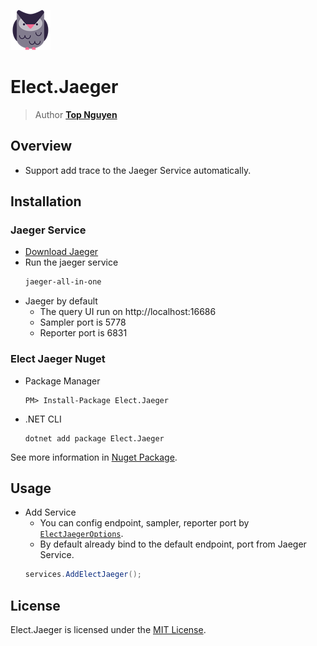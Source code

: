 ﻿![Logo](../../../Logo.png)
# Elect.Jaeger
> Author [**Top Nguyen**](http://topnguyen.com)

## Overview
- Support add trace to the Jaeger Service automatically.

## Installation

### Jaeger Service
- [Download Jaeger](https://www.jaegertracing.io/download/)
- Run the jaeger service
    ```cmd
    jaeger-all-in-one
    ```
- Jaeger by default
    + The query UI run on http://localhost:16686
    + Sampler port is 5778
    + Reporter port is 6831

### Elect Jaeger Nuget
- Package Manager
    ```
    PM> Install-Package Elect.Jaeger
    ```

- .NET CLI
    ```
    dotnet add package Elect.Jaeger
    ```

See more information in [Nuget Package](https://www.nuget.org/packages/Elect.Jaeger/).

## Usage

- Add Service
    + You can config endpoint, sampler, reporter port by [`ElectJaegerOptions`](Models/ElectJaegerOptions.cs).
    + By default already bind to the default endpoint, port from Jaeger Service.
    ```c#
    services.AddElectJaeger();
    ```
    
## License
Elect.Jaeger is licensed under the [MIT License](../../../LICENSE).